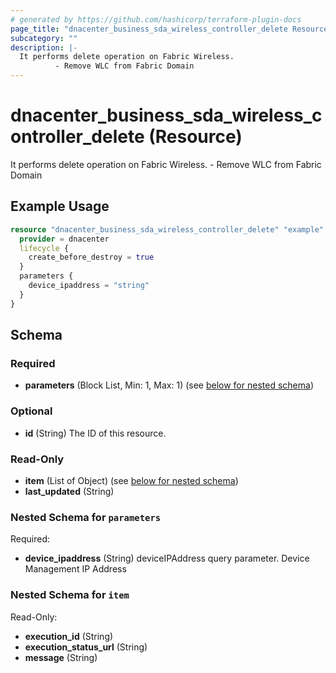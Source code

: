 ```yaml
---
# generated by https://github.com/hashicorp/terraform-plugin-docs
page_title: "dnacenter_business_sda_wireless_controller_delete Resource - terraform-provider-dnacenter"
subcategory: ""
description: |-
  It performs delete operation on Fabric Wireless.
          - Remove WLC from Fabric Domain
---
```


# dnacenter_business_sda_wireless_controller_delete (Resource)

It performs delete operation on Fabric Wireless.
		- Remove WLC from Fabric Domain

## Example Usage

```terraform
resource "dnacenter_business_sda_wireless_controller_delete" "example" {
  provider = dnacenter
  lifecycle {
    create_before_destroy = true
  }
  parameters {
    device_ipaddress = "string"
  }
}
```

<!-- schema generated by tfplugindocs -->
## Schema

### Required

- **parameters** (Block List, Min: 1, Max: 1) (see [below for nested schema](#nestedblock--parameters))

### Optional

- **id** (String) The ID of this resource.

### Read-Only

- **item** (List of Object) (see [below for nested schema](#nestedatt--item))
- **last_updated** (String)

<a id="nestedblock--parameters"></a>
### Nested Schema for `parameters`

Required:

- **device_ipaddress** (String) deviceIPAddress query parameter. Device Management IP Address


<a id="nestedatt--item"></a>
### Nested Schema for `item`

Read-Only:

- **execution_id** (String)
- **execution_status_url** (String)
- **message** (String)


